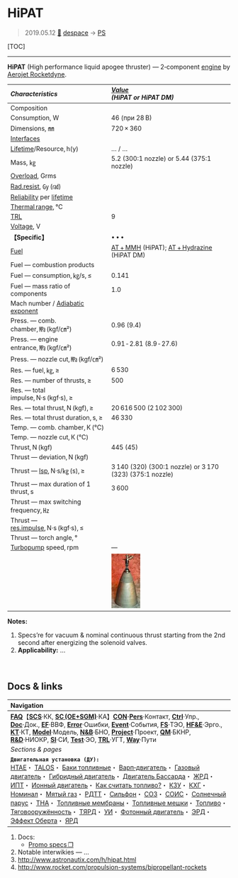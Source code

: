 # HiPAT
> 2019.05.12 [🚀](../index/index.md) [despace](index.md) → [PS](ps.md)

[TOC]

---

**HiPAT** (High performance liquid apogee thruster) — 2‑component [engine](ps.md) by [Aerojet Rocketdyne](aerojet_rocketdyne.md).

|*Characteristics*|*[Value](si.md)<br> (HiPAT or HiPAT DM)*|
|:--|:--|
|Composition| |
|Consumption, W|46 (при 28 В)|
|Dimensions, ㎜|720 × 360|
|[Interfaces](interface.md)| |
|[Lifetime](lifetime.md)/Resource, h(y)|… / …|
|Mass, ㎏|5.2 (300:1 nozzle) or 5.44 (375:1 nozzle)|
|[Overload](vibration.md), Grms| |
|[Rad.resist](ion_rad.md), ㏉ (㎭)| |
|[Reliability](qm.md) per [lifetime](lifetime.md)| |
|[Thermal range](tcs.md), ℃| |
|[TRL](trl.md)|9|
|[Voltage](sps.md), V| |
|**【Specific】**|• • •|
|[Fuel](fuel.md)|[АТ + MMH](at_plus.md) (HiPAT); [АТ + Hydrazine](at_plus.md) (HiPAT DM)|
|Fuel — combustion products| |
|Fuel — consumption, ㎏/s, ≤|0.141|
|Fuel — mass ratio of components|1.0|
|Mach number / [Adiabatic exponent](heat_cr.md)| |
|Press. — comb. chamber, ㎫ (kgf/㎝²)|0.96 (9.4)|
|Press. — engine entrance, ㎫ (kgf/㎝²)|0.91 ‑ 2.81 (8.9 ‑ 27.6)|
|Press. — nozzle cut, ㎫ (kgf/㎝²)| |
|Res. — fuel, ㎏, ≥|6 530|
|Res. — number of thrusts, ≥|500|
|Res. — total impulse, N·s (kgf·s), ≥| |
|Res. — total thrust, N (kgf), ≥|20 616 500 (2 102 300)|
|Res. — total thrust duration, s, ≥|46 330|
|Temp. — comb. chamber, К (℃)| |
|Temp. — nozzle cut, К (℃)| |
|Thrust, N (kgf)|445 (45)|
|Thrust — deviation, N (kgf)| |
|Thrust — [Isp](isp.md), N·s/㎏ (s), ≥|3 140 (320) (300:1 nozzle) or 3 170 (323) (375:1 nozzle)|
|Thrust — max duration of 1 thrust, s|3 600|
|Thrust — max switching frequency, ㎐| |
|Thrust — [res.impulse](ing.md), N·s (kgf·s), ≤| |
|Thrust — torch angle, °| |
|[Turbopump](turbopump.md) speed, rpm|—|
| |![](f/ps/h/hipat_pic1.png)|

**Notes:**

   1. Specs’re for vacuum & nominal continuous thrust starting from the 2nd second after energizing the solenoid valves.
   1. **Applicability:** …



<p style="page-break-after:always"> </p>

## Docs & links
|Navigation|
|:--|
|**[FAQ](faq.md)**【**[SCS](scs.md)**·КК, **[SC (OE+SGM)](sc.md)**·КА】**[CON](contact.md)·[Pers](person.md)**·Контакт, **[Ctrl](control.md)**·Упр., **[Doc](doc.md)**·Док., **[EF](ef.md)**·ВВФ, **[Error](error.md)**·Ошибки, **[Event](event.md)**·События, **[FS](fs.md)**·ТЭО, **[HF&E](hfe.md)**·Эрго., **[KT](kt.md)**·КТ, **[Model](model.md)**·Модель, **[N&B](nnb.md)**·БНО, **[Project](project.md)**·Проект, **[QM](qm.md)**·БКНР, **[R&D](rnd.md)**·НИОКР, **[SI](si.md)**·СИ, **[Test](test.md)**·ЭО, **[TRL](trl.md)**·УГТ, **[Way](way.md)**·Пути|
|*Sections & pages*|
|**`Двигательная установка (ДУ):`**<br> [HTAE](htae.md)・ [TALOS](talos.md)・ [Баки топливные](fuel_tank.md)・ [Варп‑двигатель](engine_type.md)・ [Газовый двигатель](engine_type.md)・ [Гибридный двигатель](гбрд.md)・ [Двигатель Бассарда](engine_type.md)・ [ЖРД](engine_type.md)・ [ИПТ](ing.md)・ [Ионный двигатель](иод.md)・ [Как считать топливо?](si.md)・ [КЗУ](cinu.md)・ [КХГ](cgs.md)・ [Номинал](nominal.md)・ [Мятый газ](exhsteam.md)・ [РДТТ](engine_type.md)・ [Сильфон](сильфон.md)・ [СОЗ](соз.md)・ [СОИС](соис.md)・ [Солнечный парус](солнечный_парус.md)・ [ТНА](turbopump.md)・ [Топливные мембраны](топливные_мембраны.md)・ [Топливные мешки](топливные_мешки.md)・ [Топливо](fuel.md)・ [Тяговооружённость](ttwr.md)・ [ТЯРД](тярд.md)・ [УИ](isp.md)・ [Фотонный двигатель](фотонный_двигатель.md)・ [ЭРД](engine_type.md)・ [Эффект Оберта](oberth_eff.md)・ [ЯРД](engine_type.md)|

   1. Docs:
      - [Promo specs ❐](f/ps/h/hipat_spec1.png)
   1. Notable interwikies — …
   1. <http://www.astronautix.com/h/hipat.html>
   1. <http://www.rocket.com/propulsion-systems/bipropellant-rockets>
